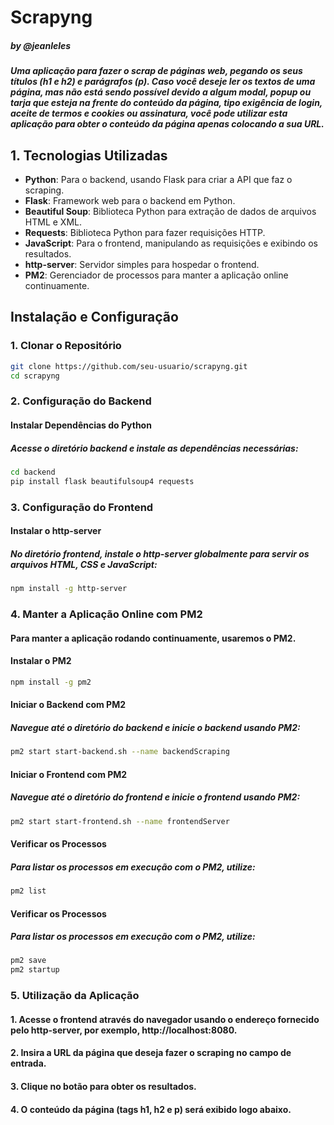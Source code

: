 # Scrapyng
##### by @jeanleles

##### Uma aplicação para fazer o scrap de páginas web, pegando os seus títulos (h1 e h2) e parágrafos (p). Caso você deseje ler os textos de uma página, mas não está sendo possível devido a algum modal, popup ou tarja que esteja na frente do conteúdo da página, tipo exigência de login, aceite de termos e cookies ou assinatura, você pode utilizar esta aplicação para obter o conteúdo da página apenas colocando a sua URL.

## 1. Tecnologias Utilizadas

- **Python**: Para o backend, usando Flask para criar a API que faz o scraping.
- **Flask**: Framework web para o backend em Python.
- **Beautiful Soup**: Biblioteca Python para extração de dados de arquivos HTML e XML.
- **Requests**: Biblioteca Python para fazer requisições HTTP.
- **JavaScript**: Para o frontend, manipulando as requisições e exibindo os resultados.
- **http-server**: Servidor simples para hospedar o frontend.
- **PM2**: Gerenciador de processos para manter a aplicação online continuamente.

## Instalação e Configuração

### 1. Clonar o Repositório

```bash
git clone https://github.com/seu-usuario/scrapyng.git
cd scrapyng 
```

### 2. Configuração do Backend
#### Instalar Dependências do Python
##### Acesse o diretório backend e instale as dependências necessárias:

```bash
cd backend
pip install flask beautifulsoup4 requests
```

### 3. Configuração do Frontend
#### Instalar o http-server
##### No diretório frontend, instale o http-server globalmente para servir os arquivos HTML, CSS e JavaScript:

```bash
npm install -g http-server
```

### 4. Manter a Aplicação Online com PM2
#### Para manter a aplicação rodando continuamente, usaremos o PM2.
#### Instalar o PM2
```bash
npm install -g pm2
```

#### Iniciar o Backend com PM2
##### Navegue até o diretório do backend e inicie o backend usando PM2:
```bash
pm2 start start-backend.sh --name backendScraping
```

#### Iniciar o Frontend com PM2
##### Navegue até o diretório do frontend e inicie o frontend usando PM2:
```bash
pm2 start start-frontend.sh --name frontendServer
```

#### Verificar os Processos
##### Para listar os processos em execução com o PM2, utilize:
```bash
pm2 list
```

#### Verificar os Processos
##### Para listar os processos em execução com o PM2, utilize:
```bash
pm2 save
pm2 startup
```

### 5. Utilização da Aplicação
#### 1. Acesse o frontend através do navegador usando o endereço fornecido pelo http-server, por exemplo, http://localhost:8080.
#### 2. Insira a URL da página que deseja fazer o scraping no campo de entrada.
#### 3. Clique no botão para obter os resultados.
#### 4. O conteúdo da página (tags h1, h2 e p) será exibido logo abaixo.
